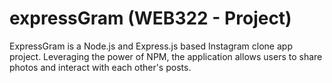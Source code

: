 # expressGram (WEB322 - Project) 
ExpressGram is a Node.js and Express.js based Instagram clone app project. 
Leveraging the power of NPM, the application allows users to share photos and interact with each other's posts.                                 






















